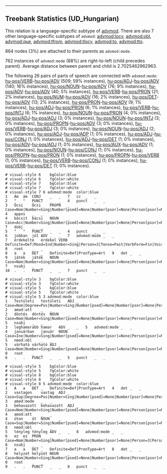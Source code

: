 

--------------------------------------------------------------------------------

## Treebank Statistics (UD_Hungarian)

This relation is a language-specific subtype of [advmod]().
There are also 7 other language-specific subtypes of `advmod`: [advmod:locy](), [advmod:obl](), [advmod:que](), [advmod:tfrom](), [advmod:tlocy](), [advmod:to](), [advmod:tto]().

864 nodes (3%) are attached to their parents as `advmod:mode`.

762 instances of `advmod:mode` (88%) are right-to-left (child precedes parent).
Average distance between parent and child is 2.7025462962963.

The following 26 pairs of parts of speech are connected with `advmod:mode`: [hu-pos/VERB]()-[hu-pos/ADV]() (509; 59% instances), [hu-pos/ADJ]()-[hu-pos/ADV]() (140; 16% instances), [hu-pos/NOUN]()-[hu-pos/ADV]() (76; 9% instances), [hu-pos/ADV]()-[hu-pos/ADV]() (40; 5% instances), [hu-pos/VERB]()-[hu-pos/PRON]() (21; 2% instances), [hu-pos/NUM]()-[hu-pos/ADV]() (16; 2% instances), [hu-pos/DET]()-[hu-pos/ADV]() (13; 2% instances), [hu-pos/PRON]()-[hu-pos/ADV]() (9; 1% instances), [hu-pos/ADJ]()-[hu-pos/PRON]() (6; 1% instances), [hu-pos/VERB]()-[hu-pos/INTJ]() (6; 1% instances), [hu-pos/NOUN]()-[hu-pos/PRON]() (4; 0% instances), [hu-pos/ADJ]()-[hu-pos/ADJ]() (3; 0% instances), [hu-pos/NOUN]()-[hu-pos/INTJ]() (3; 0% instances), [hu-pos/PROPN]()-[hu-pos/ADV]() (3; 0% instances), [hu-pos/VERB]()-[hu-pos/ADJ]() (3; 0% instances), [hu-pos/NOUN]()-[hu-pos/ADJ]() (2; 0% instances), [hu-pos/ADJ]()-[hu-pos/ADP]() (1; 0% instances), [hu-pos/ADJ]()-[hu-pos/CONJ]() (1; 0% instances), [hu-pos/ADJ]()-[hu-pos/DET]() (1; 0% instances), [hu-pos/ADV]()-[hu-pos/ADJ]() (1; 0% instances), [hu-pos/AUX]()-[hu-pos/ADV]() (1; 0% instances), [hu-pos/NOUN]()-[hu-pos/CONJ]() (1; 0% instances), [hu-pos/PROPN]()-[hu-pos/PRON]() (1; 0% instances), [hu-pos/PROPN]()-[hu-pos/VERB]() (1; 0% instances), [hu-pos/VERB]()-[hu-pos/CONJ]() (1; 0% instances), [hu-pos/VERB]()-[hu-pos/DET]() (1; 0% instances).


~~~ conllu
# visual-style 6	bgColor:blue
# visual-style 6	fgColor:white
# visual-style 7	bgColor:blue
# visual-style 7	fgColor:white
# visual-style 7 6 advmod:mode	color:blue
1	Ám	ám	CONJ	_	_	7	cc	_	_
2	"	"	PUNCT	_	_	4	punct	_	_
3	Öcsi	Öcsi	PROPN	_	Case=Nom|Number=Sing|Number[psed]=None|Number[psor]=None|Person[psor]=None	4	appos	_	_
4	bácsit	bácsi	NOUN	_	Case=Acc|Number=Sing|Number[psed]=None|Number[psor]=None|Person[psor]=None	7	dobj	_	_
5	"	"	PUNCT	_	_	4	punct	_	_
6	jobban	jól	ADV	_	_	7	advmod:mode	_	_
7	érdekelte	érdekel	VERB	_	Definite=Def|Mood=Ind|Number=Sing|Person=3|Tense=Past|VerbForm=Fin|Voice=Act	0	root	_	_
8	a	a	DET	_	Definite=Def|PronType=Art	9	det	_	_
9	játék	játék	NOUN	_	Case=Nom|Number=Sing|Number[psed]=None|Number[psor]=None|Person[psor]=None	7	nsubj	_	_
10	.	.	PUNCT	_	_	7	punct	_	_

~~~


~~~ conllu
# visual-style 3	bgColor:blue
# visual-style 3	fgColor:white
# visual-style 5	bgColor:blue
# visual-style 5	fgColor:white
# visual-style 5 3 advmod:mode	color:blue
1	Testületi	testületi	ADJ	_	Case=Nom|Degree=Pos|Number=Sing|Number[psed]=None|Number[psor]=None|Person[psor]=None	2	amod:att	_	_
2	döntés	döntés	NOUN	_	Case=Nom|Number=Sing|Number[psed]=None|Number[psor]=None|Person[psor]=None	5	nsubj	_	_
3	leghamarabb	hamar	ADV	_	_	5	advmod:mode	_	_
4	januárban	január	NOUN	_	Case=Ine|Number=Sing|Number[psed]=None|Number[psor]=None|Person[psor]=None	5	nmod:obl	_	_
5	várható	várható	ADJ	_	Case=Nom|Number=Sing|Number[psed]=None|Number[psor]=None|Person[psor]=None|VerbForm=PartPres	0	root	_	_
6	.	.	PUNCT	_	_	5	punct	_	_

~~~


~~~ conllu
# visual-style 5	bgColor:blue
# visual-style 5	fgColor:white
# visual-style 8	bgColor:blue
# visual-style 8	fgColor:white
# visual-style 8 5 advmod:mode	color:blue
1	A	a	DET	_	Definite=Def|PronType=Art	4	det	_	_
2	vastagon	vastag	ADJ	_	Case=Sup|Degree=Pos|Number=Sing|Number[psed]=None|Number[psor]=None|Person[psor]=None	3	amod:mode	_	_
3	behavazott	behavazott	ADJ	_	Case=Nom|Number=Sing|Number[psed]=None|Number[psor]=None|Person[psor]=None|VerbForm=PartPast	4	amod:att	_	_
4	úton	út	NOUN	_	Case=Sup|Number=Sing|Number[psed]=None|Number[psor]=None|Person[psor]=None	8	nmod:obl	_	_
5	tényleg	tényleg	ADV	_	_	8	advmod:mode	_	_
6	ez	ez	PRON	_	Case=Nom|Number=Sing|Number[psed]=None|Number[psor]=None|Person=3|Person[psor]=None|PronType=Dem	8	nsubj	_	_
7	a	a	DET	_	Definite=Def|PronType=Art	8	det	_	_
8	helyzet	helyzet	NOUN	_	Case=Nom|Number=Sing|Number[psed]=None|Number[psor]=None|Person[psor]=None	0	root	_	_
9	.	.	PUNCT	_	_	8	punct	_	_

~~~



